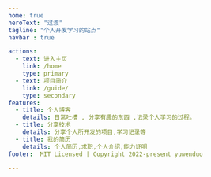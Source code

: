 ```yaml
---
home: true
heroText: "过渡"
tagline: "个人开发学习的站点"
navbar : true

actions:
  - text: 进入主页
    link: /home
    type: primary
  - text: 项目简介
    link: /guide/
    type: secondary
features:
  - title: 个人博客
    details: 日常吐槽 , 分享有趣的东西 ,记录个人学习的过程。
  - title: 分享技术
    details: 分享个人所开发的项目,学习记录等
  - title: 我的简历
    details: 个人简历,求职,个人介绍,能力证明
footer:  MIT Licensed | Copyright 2022-present yuwenduo

---
```

